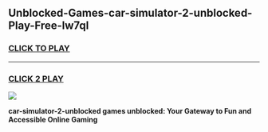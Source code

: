 
## Unblocked-Games-car-simulator-2-unblocked-Play-Free-lw7ql
<h3>
<a href="https://premium76.site?title=car-simulator-2-unblocked&ref=21A">CLICK TO PLAY</a></h3>
<hr>

<h3>
<a href="https://premium76.site?title=car-simulator-2-unblocked&ref=21A">CLICK 2 PLAY</a>
  
</h3>

<a href="https://premium76.site?title=car-simulator-2-unblocked&ref=21A"><img src="https://clearcache.store/games.png"></a>


**car-simulator-2-unblocked games unblocked: Your Gateway to Fun and Accessible Online Gaming**
